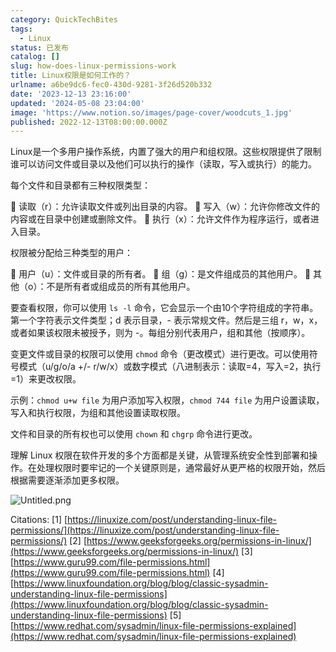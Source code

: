 ```yaml
---
category: QuickTechBites
tags:
  - Linux
status: 已发布
catalog: []
slug: how-does-linux-permissions-work
title: Linux权限是如何工作的？
urlname: a6be9dc6-fec0-430d-9281-3f26d520b332
date: '2023-12-13 23:16:00'
updated: '2024-05-08 23:04:00'
image: 'https://www.notion.so/images/page-cover/woodcuts_1.jpg'
published: 2022-12-13T08:00:00.000Z
---
```


Linux是一个多用户操作系统，内置了强大的用户和组权限。这些权限提供了限制谁可以访问文件或目录以及他们可以执行的操作（读取，写入或执行）的能力。


每个文件和目录都有三种权限类型：


🔸 读取（r）：允许读取文件或列出目录的内容。
🔸 写入（w）：允许你修改文件的内容或在目录中创建或删除文件。
🔸 执行（x）：允许文件作为程序运行，或者进入目录。


权限被分配给三种类型的用户：


🔸 用户（u）：文件或目录的所有者。
🔸 组（g）：是文件组成员的其他用户。
🔸 其他（o）：不是所有者或组成员的所有其他用户。


要查看权限，你可以使用 `ls -l` 命令，它会显示一个由10个字符组成的字符串。第一个字符表示文件类型；d 表示目录，- 表示常规文件。然后是三组 r，w，x，或者如果该权限未被授予，则为 -。每组分别代表用户，组和其他（按顺序）。


变更文件或目录的权限可以使用 `chmod` 命令（更改模式）进行更改。可以使用符号模式（u/g/o/a +/- r/w/x）或数字模式（八进制表示：读取=4，写入=2，执行=1）来更改权限。


示例：`chmod u+w file` 为用户添加写入权限，`chmod 744 file` 为用户设置读取，写入和执行权限，为组和其他设置读取权限。


文件和目录的所有权也可以使用 `chown` 和 `chgrp` 命令进行更改。


理解 Linux 权限在软件开发的多个方面都是关键，从管理系统安全性到部署和操作。在处理权限时要牢记的一个关键原则是，通常最好从更严格的权限开始，然后根据需要逐渐添加更多权限。


![Untitled.png](https://prod-files-secure.s3.us-west-2.amazonaws.com/5d24fe63-e567-4804-86f9-9fdc62e13082/332b89ee-9c33-4950-8a69-32c3d1ff2c69/Untitled.png?X-Amz-Algorithm=AWS4-HMAC-SHA256&X-Amz-Content-Sha256=UNSIGNED-PAYLOAD&X-Amz-Credential=ASIAZI2LB466W6KLHAGW%2F20250412%2Fus-west-2%2Fs3%2Faws4_request&X-Amz-Date=20250412T053727Z&X-Amz-Expires=3600&X-Amz-Security-Token=IQoJb3JpZ2luX2VjEFUaCXVzLXdlc3QtMiJHMEUCIQCjhIfIcwOnrFmRY4VDUWjCE8M6%2FjCWsiqED5y2BDFwpQIgBJN%2FocEFvlfd1FOW8c8mo8AOa70aNiJLybAQpabqixMqiAQIzv%2F%2F%2F%2F%2F%2F%2F%2F%2F%2FARAAGgw2Mzc0MjMxODM4MDUiDH1wuOv9%2BpINhOWTyCrcA1jVnmEzANc7QtbJFJrxsLtQSuyuwZcW15C3DTf4IWQx%2Bv5yHJqo1iJc2CdVUd2hdkMGhQ%2FOX6sgwXFwBSAitdagfEnKNAYz%2B2L55IIS5JGRh%2FRoJxsd2coUma8YWpOlBIG7tj0QNPOvhLc3z72DEFPlyVO9a70UzyAmACAJYrbcRthRAXNekPUIlVqFbf2fMivqmQYKJBb0bZOzU3vk4csNUjQ4uRHh0FNASvglg7Jdi2hJ6u6kqxm8e%2FGG2XyjsNWa6Ccht8hbJZKfWWZ7nfD0tE0YtaoSUg5ijVWgirFfYZZUpm2QvJjk7Bg7eVkvu7jYho5XwmAilEdrJwUqOv1By6pj30MUENpNxZa3DEIyZTgM411t%2F3k2hR7%2FOahtRzhmkuUFodeoDsoyLPnIl1ChnhvpALlgMlcbIOxcEc22mMC2pwLZWhX3db4FGgRqijavuNl8TteAU0swOfbdJPE6yfVM8oxymOJYgWk9%2BrvTw8x%2B91Il7YK6%2F5vsMGcLWYaZ1Ve4MhglYdXLNamCSCXwIDT%2BosFPuUpE91l%2B67dAwEOP2Wnmcp%2FFtmTH2kzx2MrtDY0F9o5hRnnu1qmOaQhVzvD4A2MYTuEusveXmZiZT6WoRbI%2BhW4bze7qMIrr578GOqUBSdEBb0rTBxzr%2B%2BKdnJy8yUUrecy0DAM%2FrsCUezihEmAecB0TPiNwtybuVDzOBo5dv14%2By1a0l8LDuaWAuYQTynx3ieIt%2F0pXcxNRdjh0t7JssmLIn3lWuJYMcirZDy9GdDblzJvEgECDRCID2vTLs4b7XV7XDHTca%2BM8q0eTbVb1qjMdeg5DDwQws1fg5fXhq8DVyOxuK6oxGjKYmC48r2lf5KUS&X-Amz-Signature=fef1c93703cd4f1897da932ef51997e2e7c060f0cdc91df37dbd0d106024c307&X-Amz-SignedHeaders=host&x-id=GetObject)


Citations:
[1] [https://linuxize.com/post/understanding-linux-file-permissions/](https://linuxize.com/post/understanding-linux-file-permissions/)
[2] [https://www.geeksforgeeks.org/permissions-in-linux/](https://www.geeksforgeeks.org/permissions-in-linux/)
[3] [https://www.guru99.com/file-permissions.html](https://www.guru99.com/file-permissions.html)
[4] [https://www.linuxfoundation.org/blog/blog/classic-sysadmin-understanding-linux-file-permissions](https://www.linuxfoundation.org/blog/blog/classic-sysadmin-understanding-linux-file-permissions)
[5] [https://www.redhat.com/sysadmin/linux-file-permissions-explained](https://www.redhat.com/sysadmin/linux-file-permissions-explained)

